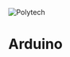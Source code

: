 ![Polytech](www.polytechnice.fr/jahia/jsp/jahia/templates/inc/img/polytech_nice-sophia.png)
# Arduino

